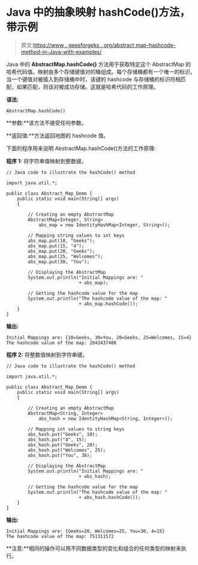 # Java 中的抽象映射 hashCode()方法，带示例

> 原文:[https://www . geesforgeks . org/abstract map-hashcode-method-in-Java-with-examples/](https://www.geeksforgeeks.org/abstractmap-hashcode-method-in-java-with-examples/)

Java 中的 **AbstractMap.hashCode()** 方法用于获取特定这个 AbstractMap 的哈希代码值。映射由多个存储键值对的桶组成。每个存储桶都有一个唯一的标识，当一个键值对被插入到存储桶中时，该键的 hashcode 与存储桶的标识符相匹配，如果匹配，则该对被成功存储。这就是哈希代码的工作原理。

**语法:**

```
AbstractMap.hashCode()
```

**参数:**该方法不接受任何参数。

**返回值:**方法返回地图的 hashcode 值。

下面的程序用来说明 AbstractMap.hashCode()方法的工作原理:

**程序 1:** 将字符串值映射到整数键。

```
// Java code to illustrate the hashCode() method

import java.util.*;

public class Abstract_Map_Demo {
    public static void main(String[] args)
    {

        // Creating an empty AbstractMap
        AbstractMap<Integer, String>
            abs_map = new IdentityHashMap<Integer, String>();

        // Mapping string values to int keys
        abs_map.put(10, "Geeks");
        abs_map.put(15, "4");
        abs_map.put(20, "Geeks");
        abs_map.put(25, "Welcomes");
        abs_map.put(30, "You");

        // Displaying the AbstractMap
        System.out.println("Initial Mappings are: "
                           + abs_map);

        // Getting the hashcode value for the map
        System.out.println("The hashcode value of the map: "
                           + abs_map.hashCode());
    }
}
```

**输出:**

```
Initial Mappings are: {10=Geeks, 30=You, 20=Geeks, 25=Welcomes, 15=4}
The hashcode value of the map: 2043437408

```

**程序 2:** 将整数值映射到字符串键。

```
// Java code to illustrate the hashCode() method

import java.util.*;

public class Abstract_Map_Demo {
    public static void main(String[] args)
    {

        // Creating an empty AbstractMap
        AbstractMap<String, Integer>
            abs_hash = new IdentityHashMap<String, Integer>();

        // Mapping int values to string keys
        abs_hash.put("Geeks", 10);
        abs_hash.put("4", 15);
        abs_hash.put("Geeks", 20);
        abs_hash.put("Welcomes", 25);
        abs_hash.put("You", 30);

        // Displaying the AbstractMap
        System.out.println("Initial Mappings are: "
                           + abs_hash);

        // Getting the hashcode value for the map
        System.out.println("The hashcode value of the map: "
                           + abs_hash.hashCode());
    }
}
```

**输出:**

```
Initial Mappings are: {Geeks=20, Welcomes=25, You=30, 4=15}
The hashcode value of the map: 751311572

```

**注意:**相同的操作可以用不同数据类型的变化和组合的任何类型的映射来执行。